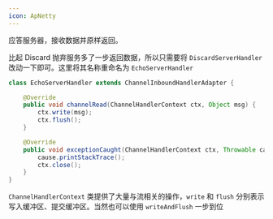 ```yaml
---
icon: ApNetty
---
```

应答服务器，接收数据并原样返回。

比起 Discard 抛弃服务多了一步返回数据，所以只需要将 `DiscardServerHandler` 改动一下即可。这里将其名称重命名为 `EchoServerHandler`

```java
class EchoServerHandler extends ChannelInboundHandlerAdapter {

    @Override
    public void channelRead(ChannelHandlerContext ctx, Object msg) {
        ctx.write(msg);
        ctx.flush();
    }

    @Override
    public void exceptionCaught(ChannelHandlerContext ctx, Throwable cause) {
        cause.printStackTrace();
        ctx.close();
    }
}
```

`ChannelHandlerContext` 类提供了大量与流相关的操作，`write` 和 `flush` 分别表示写入缓冲区、提交缓冲区。当然也可以使用 `writeAndFlush` 一步到位

‍
